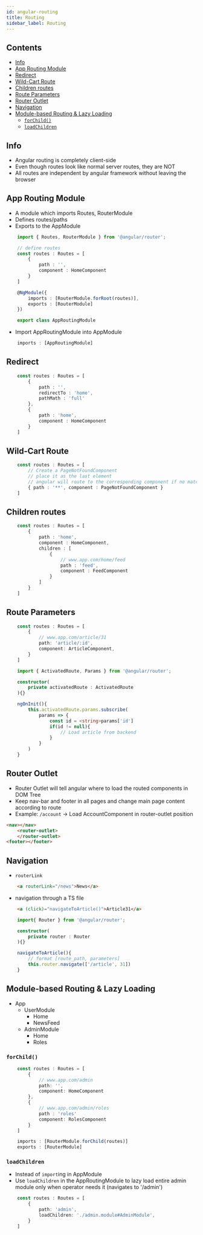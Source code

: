 ```yaml
---
id: angular-routing
title: Routing
sidebar_label: Routing
---
```


## Contents <!-- omit in toc -->

- [Info](#info)
- [App Routing Module](#app-routing-module)
- [Redirect](#redirect)
- [Wild-Cart Route](#wild-cart-route)
- [Children routes](#children-routes)
- [Route Parameters](#route-parameters)
- [Router Outlet](#router-outlet)
- [Navigation](#navigation)
- [Module-based Routing & Lazy Loading](#module-based-routing--lazy-loading)
  - [```forChild()```](#forchild)
  - [```loadChildren```](#loadchildren)

## Info

- Angular routing is completely client-side
- Even though routes look like normal server routes, they are NOT
- All routes are independent by angular framework without leaving the browser

## App Routing Module

- A module which imports Routes, RouterModule
- Defines routes/paths
- Exports to the AppModule

```ts title="AppRoutingModule"
    import { Routes, RouterModule } from '@angular/router';

    // define routes
    const routes : Routes = [
        {
            path : '',
            component : HomeComponent
        }
    ]

    @NgModule({
        imports : [RouterModule.forRoot(routes)],
        exports : [RouterModule]
    })

    export class AppRoutingModule
```

- Import AppRoutingModule into AppModule

```ts title="AppModule"
    imports : [AppRoutingModule]
```

## Redirect

```ts title="AppRoutingModule"
    const routes : Routes = [
        {
            path : '',
            redirectTo : 'home',
            pathMath : 'full'
        },
        {
            path : 'home',
            component : HomeComponent
        }
    ]
```

## Wild-Cart Route

```ts title="AppRoutingModule"
    const routes : Routes = [
        // Create a PageNotFoundComponent
        // place it as the last element
        // angular will route to the corresponding component if no match is found in the paths above
        { path : '**', component : PageNotFoundComponent }
    ]
```

## Children routes

```ts title="AppRoutingModule"
    const routes : Routes = [
        {
            path : 'home',
            component : HomeComponent,
            children : [
                {
                    // www.app.com/home/feed
                    path : 'feed',
                    component : FeedComponent
                }
            ]
        }
    ]
```

## Route Parameters

```ts title="AppRoutingModule"
    const routes : Routes = [
        {
            // www.app.com/article/31
            path: 'article/:id',
            component: ArticleComponent,
        }
    ]
```

```ts title="ArticleComponent"
    import { ActivatedRoute, Params } from '@angular/router';

    constructor(
        private activatedRoute : ActivatedRoute
    ){}

    ngOnInit(){
        this.activatedRoute.params.subscribe(
            params => {
                const id = <string>params['id']
                if(id != null){
                    // Load article from backend
                }
            }
        )
    }
```

## Router Outlet

- Router Outlet will tell angular where to load the routed components in DOM Tree
- Keep nav-bar and footer in all pages and change main page content according to route
- Example: ```/account``` &rarr; Load AccountComponent in router-outlet position

```html title="HomeComponent.HTML"
<nav></nav>
    <router-outlet>
    </router-outlet>
<footer></footer>
```

## Navigation

- ```routerLink```

```html title="HomeComponent.HTML"
    <a routerLink="/news">News</a>
```

- navigation through a TS file

```html title="HomeComponent.HTML"
    <a (click)="navigateToArticle()">Article31</a>
```

```ts title="HomeComponent.TS"
    import{ Router } from '@angular/router';

    constructor(
        private router : Router
    ){}

    navigateToArticle(){
        // format [route_path, parameters]
        this.router.navigate(['/article', 31])
    }
```

## Module-based Routing & Lazy Loading

- App
  - UserModule
    - Home
    - NewsFeed
  - AdminModule
    - Home
    - Roles

### ```forChild()```

```ts title="AdminRoutingModule"
    const routes : Routes = [
        {
            // www.app.com/admin
            path: '',
            component: HomeComponent
        },
        {
            // www.app.com/admin/roles
            path : 'roles'
            component: RolesComponent
        }
    ]

    imports : [RouterModule.forChild(routes)]
    exports : [RouterModule]
```

### ```loadChildren```

- Instead of ```import```ing in AppModule
- Use ```loadChildren``` in the AppRoutingModule to lazy load entire admin module only when operator needs it (navigates to '/admin')

```ts title="AppRoutingModule"
    const routes : Routes = [
        {
            path: 'admin',
            loadChildren: './admin.module#AdminModule',
        }
    ]
```
